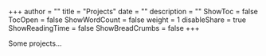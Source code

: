 +++
author = ""
title = "Projects"
date = ""
description = ""
ShowToc = false
TocOpen = false
ShowWordCount = false
weight = 1
disableShare = true
ShowReadingTime = false
ShowBreadCrumbs = false
+++

Some projects...
